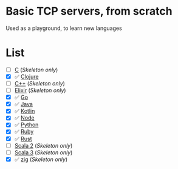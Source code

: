# Basic TCP servers, from scratch

Used as a playground, to learn new languages

# List

- [ ] [C](./c) (_Skeleton only_)
- [x] ✅ [Clojure](./clojure)
- [ ] [C++](./cpp) (_Skeleton only_)
- [ ] [Elixir](./elixir) (_Skeleton only_)
- [x] ✅ [Go](./go)
- [x] ✅ [Java](./java)
- [x] ✅ [Kotlin](./kotlin)
- [x] ✅ [Node](./node)
- [x] ✅ [Python](./python)
- [x] ✅ [Ruby](./ruby)
- [x] ✅ [Rust](./rust)
- [ ] [Scala 2](./scala2) (_Skeleton only_)
- [ ] [Scala 3](./scala3) (_Skeleton only_)
- [x] ✅ [zig](./zig) (_Skeleton only_)